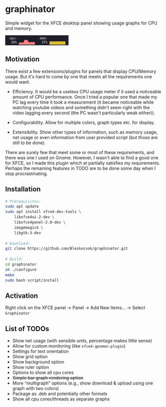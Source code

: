 
# graphinator

Simple widget for the XFCE desktop panel showing usage graphs for CPU and
memory.

![Image demonstration](res/image.png)

## Motivation

There exist a few extensions/plugins for panels that display CPU/Memory usage.
But it's hard to come by one that meets all the requirements one would want.

- Efficiency. It would be a useless CPU usage meter if it used a noticeable
  amount of CPU performance. Once I tried a popular one that made my PC lag
  every time it took a measurement (it became noticeable while watching youtube
  videos and something didn't seem right with the video lagging every second
  (the PC wasn't particularly weak either)).

- Configurability. Allow for multiple colors, graph types etc. for display.

- Extensibility. Show other types of information, such as memory usage, net
  usage or even information from user provided script (but those are still to
  be done).

There are surely few that meet some or most of these requirements, and there
was one I used on Gnome. However, I wasn't able to find a good one for XFCE, so
I made this plugin which at partially satisfies my requirements. Perhaps the
remaining features in TODO are to be done some day when I stop procrastinating.

## Installation

```sh
# Prerequisites:
sudo apt update
sudo apt install xfce4-dev-tools \
    libxfce4ui-2-dev \
    libxfce4panel-2.0-dev \
    imagemagick \
    libgtk-3-dev

# Download:
git clone https://github.com/Bleskocvok/graphinator.git

# Build:
cd graphinator
sh ./configure
make
sudo bash script/install
```

## Activation

Right click on the XFCE panel → Panel → Add New Items… → Select `Graphinator`

## List of TODOs

- Show net usage (with sensible units, percentage makes little sense)
- Allow for custom monitoring (like `xfce4-genmon-plugin`)
- Settings for text orientation
- Show grid option
- Show background option
- Show ruler option
- Options to show all cpu cores
- ~~Simple bar graph rendering option~~
- More “multigraph” options (e.g., show download & upload using one graph with
  two colors)
- Package as .deb and potentially other formats
- Show all cpu cores/threads as separate graphs
